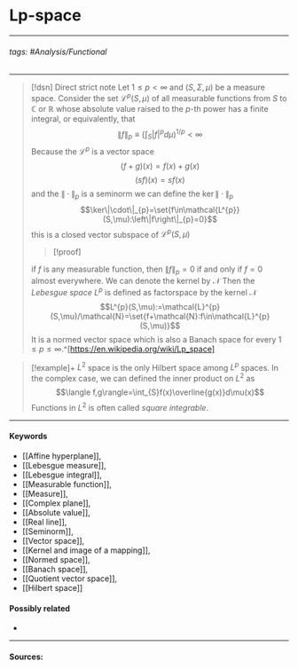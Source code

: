 # Lp-space
***
###### tags: #Analysis/Functional  
***
>[!dsn] Direct strict note
>Let $1\le p<\infty$ and $(S,\Sigma,\mu)$ be a measure space. Consider the set $\mathcal{L}^{p}(S,\mu)$ of all measurable functions from $S$ to $\mathbb{C}$ or $\mathbb{R}$ whose absolute value raised to the $p$-th power has a finite integral, or equivalently, that
>$$\|f\|_{p}\equiv\left(\int_{S}|f|^{p}d\mu\right)^{1/p}<\infty$$
>Because the $\mathcal{L}^{p}$ is a vector space
>$$(f+g)(x)=f(x)+g(x)$$
>$$(sf)(x)=sf(x)$$
>and the $\|\cdot\|_{p}$ is a seminorm we can define the $\ker\|\cdot\|_{p}$
>$$\ker\|\cdot\|_{p}=\set{f\in\mathcal{L^{p}}(S,\mu):\left\|f\right\|_{p}=0}$$
>this is a closed vector subspace of $\mathcal{L}^{p}(S,\mu)$
>>[!proof]
>>
>
>if $f$ is any measurable function, then $\|f\|_{p}=0$ if and only if $f=0$ almost everywhere.
>We can denote the kernel by $\mathcal{N}$
>Then the *Lebesgue space* $L^{p}$ is defined as factorspace by the kernel $\mathcal{N}$
>$$L^{p}(S,\mu):=\mathcal{L}^{p}(S,\mu)/\mathcal{N}=\set{f+\mathcal{N}:f\in\mathcal{L}^{p}(S,\mu)}$$
>It is a normed vector space which is also a Banach space for every $1\le p\le\infty$.^[https://en.wikipedia.org/wiki/Lp_space]

>[!example]+
>$L^{2}$ space is the only Hilbert space among $L^{p}$ spaces. In the complex case, we can defined the inner product on $L^{2}$ as 
>$$\langle f,g\rangle=\int_{S}f(x)\overline{g(x)}d\mu(x)$$
>Functions in $L^{2}$ is often called *square integrable*.

***
#### Keywords
- [[Affine hyperplane]],
- [[Lebesgue measure]],
- [[Lebesgue integral]],
- [[Measurable function]],
- [[Measure]],
- [[Complex plane]],
- [[Absolute value]],
- [[Real line]],
- [[Seminorm]],
- [[Vector space]],
- [[Kernel and image of a mapping]],
- [[Normed space]],
- [[Banach space]],
- [[Quotient vector space]],
- [[Hilbert space]]
#### Possibly related
- 
***
#### Sources: